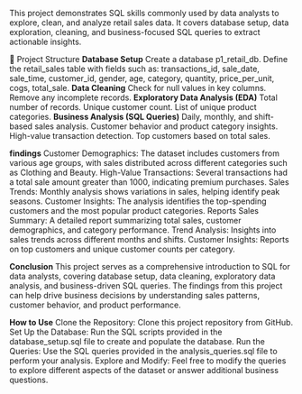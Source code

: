 This project demonstrates SQL skills commonly used by data analysts to explore, clean, and analyze retail sales data. It covers database setup, data exploration, cleaning, and business-focused SQL queries to extract actionable insights.

📁 Project Structure
**Database Setup**
  Create a database p1_retail_db.
  Define the retail_sales table with fields such as:
transactions_id, sale_date, sale_time, customer_id, gender, age, category, quantity, price_per_unit, cogs, total_sale.
**Data Cleaning**
  Check for null values in key columns.
  Remove any incomplete records.
**Exploratory Data Analysis (EDA)**
  Total number of records.
  Unique customer count.
  List of unique product categories.
**Business Analysis (SQL Queries)**
  Daily, monthly, and shift-based sales analysis.
  Customer behavior and product category insights.
  High-value transaction detection.
  Top customers based on total sales.
  
**findings**
  Customer Demographics: The dataset includes customers from various age groups, with sales distributed across different categories such as Clothing and Beauty.
  High-Value Transactions: Several transactions had a total sale amount greater than 1000, indicating premium purchases.
  Sales Trends: Monthly analysis shows variations in sales, helping identify peak seasons.
  Customer Insights: The analysis identifies the top-spending customers and the most popular product categories.
  Reports
  Sales Summary: A detailed report summarizing total sales, customer demographics, and category performance.
  Trend Analysis: Insights into sales trends across different months and shifts.
  Customer Insights: Reports on top customers and unique customer counts per category.

**Conclusion**
  This project serves as a comprehensive introduction to SQL for data analysts, covering database setup, data cleaning, exploratory data analysis, and business-driven SQL queries. The findings from this project can help drive business decisions by understanding sales patterns, customer behavior, and product performance.

**How to Use**
  Clone the Repository: Clone this project repository from GitHub.
  Set Up the Database: Run the SQL scripts provided in the database_setup.sql file to create and populate the database.
  Run the Queries: Use the SQL queries provided in the analysis_queries.sql file to perform your analysis.
  Explore and Modify: Feel free to modify the queries to explore different aspects of the dataset or answer additional business questions.
